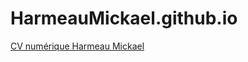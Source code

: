 # HarmeauMickael.github.io
[CV numérique Harmeau Mickael](https://mickaelhm.github.io/CV/bootstraptp/)
